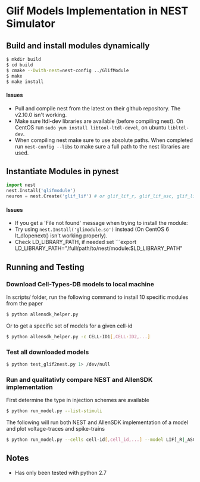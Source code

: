 # Glif Models Implementation in NEST Simulator

## Build and install modules dynamically
```bash
$ mkdir build
$ cd build
$ cmake --Dwith-nest=nest-config ../GlifModule
$ make
$ make install
```
#### Issues
* Pull and compile nest from the latest on their github repository. The v2.10.0 isn't working.
* Make sure ltdl-dev libraries are available (before compiling nest). On CentOS run ```sudo yum install libtool-ltdl-devel```, on ubuntu ```libltdl-dev```.
* When compiling nest make sure to use absolute paths. When completed run ```nest-config --libs``` to make sure a full path to the nest libraries are used.

## Instantiate Modules in pynest
```python
import nest
nest.Install('glifmodule')
neuron = nest.Create('glif_lif') # or glif_lif_r, glif_lif_asc, glif_lif_r_asc
```
#### Issues 
* If you get a 'File not found' message when trying to install the module:
 * Try using ```nest.Install('glimodule.so')``` instead (On CentOS 6 lt_dlopenext() isn't working properly).
 * Check LD_LIBRARY_PATH, if needed set ```export LD_LIBRARY_PATH="/full/path/to/nest/module:$LD_LIBRARY_PATH"

## Running and Testing
### Download Cell-Types-DB models to local machine
In scripts/ folder, run the following command to install 10 specific modules from the paper
```bash
$ python allensdk_helper.py
```
Or to get a specific set of models for a given cell-id
```bash
$ python allensdk_helper.py -c CELL-ID1[,CELL-ID2,...]
```

### Test all downloaded models
```bash
$ python test_glif2nest.py 1> /dev/null
```

### Run and qualitativly compare NEST and AllenSDK implementation
First determine the type in injection schemes are available
```bash
$ python run_model.py --list-stimuli
```
The following will run both NEST and AllenSDK implementation of a model and plot voltage-traces and spike-trains
```bash
$ python run_model.py --cells cell-id[,cell_id,...] --model LIF[_R|_ASC|_R_ASC] --stimulus ramp-1[,long-square-1,ramp-2,...]
```

## Notes
* Has only been tested with python 2.7
